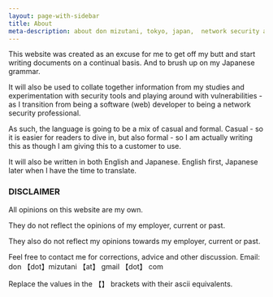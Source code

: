 ```yaml
---
layout: page-with-sidebar
title: About
meta-description: about don mizutani, tokyo, japan,  network security analyst, software developer, test automation enthusiast
---
```


This website was created as an excuse for me to get off my butt and start writing documents on a continual basis. And to brush up on my Japanese grammar.

It will also be used to collate together information from my studies and experimentation with security tools and playing around with vulnerabilities - as I transition from being a software (web) developer to being a network security professional.

As such, the language is going to be a mix of casual and formal. Casual - so it is easier for readers to dive in, but also formal - so I am actually writing this as though I am giving this to a customer to use.

It will also be written in both English and Japanese. English first, Japanese later when I have the time to translate.


### DISCLAIMER
All opinions on this website are  my own.

They do not reflect the opinions of my employer, current or past.

They also do not reflect my opinions towards my employer, current or past.

Feel free to contact me for corrections, advice and other discussion.
Email: don 【dot】mizutani 【at】 gmail 【dot】 com

Replace the values in the 【】 brackets with their ascii equivalents.
